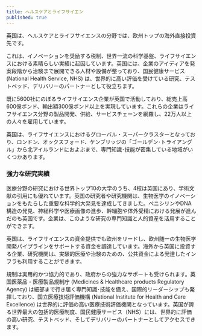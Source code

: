 ```yaml
---
title: ヘルスケアとライフサイエン
published: true
---
```


英国は、ヘルスケアとライフサイエンスの分野では、欧州トップの海外直接投資先です。

これは、イノベーションを奨励する税制、世界一流の科学基盤、ライフサイエンスにおける素晴らしい実績に起因しています。英国には、企業のアイディアを発案段階から治験まで展開できる人材や設備が整っており、国民健康サービス(National Health Service, NHS) は、世界的に高い評価を受けている研究、テストベッド、デリバリーのパートナーとして役立ちます。

既に5600社にのぼるライフサイエンス企業が英国で活動しており、総売上高600億ポンド、輸出額300億ポンド以上を実現しています。これらの企業はライフサイエンス分野の製品開発、供給、サービスチェーンを網羅し、22万人以上の人々を雇用しています。

英国は、ライフサイエンスにおけるグローバル・スーパークラスターとなっており、ロンドン、オックスフォード、ケンブリッジの「ゴールデン･トライアングル」から北アイルランドにおよぶまで、専門知識･技能が密集している地域がいくつかあります。

### 強力な研究実績

医療分野の研究における世界トップ10の大学のうち、4校は英国にあり、学術文献の引用にも優れています。英国の研究者や研究機関は、生物医学のイノベーションをもたらした重要な科学的大発見を達成してきました。ペニシリンやDNA構造の発見、神経科学や医療画像の進歩、幹細胞や体外受精における発展が進んだのも英国です。企業は、このような研究の専門知識と人的資産を活用することができます。

英国は、ライフサイエンスの資金提供でも欧州をリードし、欧州随一の生物医学開発パイプラインをサポートする資金を調達しています。海外から英国に投資する企業、研究機関は、実験的医療や治験のための、公共資金による発達したインフラも利用することができます。

規制は実用的かつ協力的であり、政府からの強力なサポートも受けられます。英国医薬品・医療製品規制庁 (Medicines & Healthcare products Regulatory Agency) は細部まで行き届く専門知識･技能を備え、国際的リーダーシップも発揮しており、国立医療技術評価機構 (National Institute for Health and Care Excellence) は世界的に評価の高い医療技術評価機関となっています。英国が誇る世界最大の包括的医療制度、国民健康サービス（NHS）には、世界的に評価の高い研究、テストベッド、そしてデリバリーのパートナーとしてアクセスできます。
